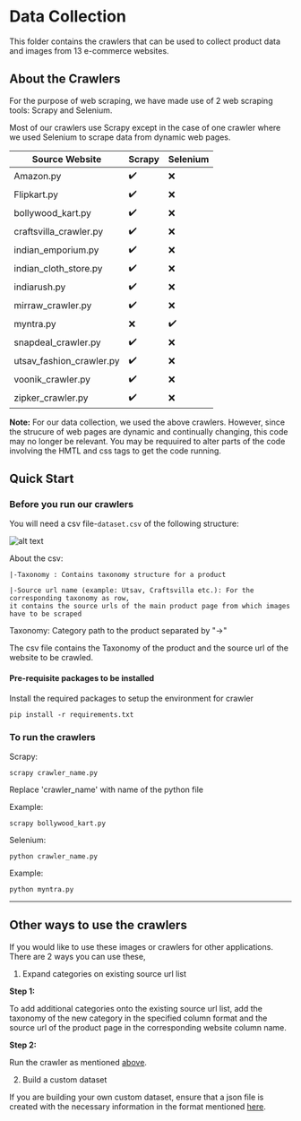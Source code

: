 # Data Collection
This folder contains the crawlers that can be used to collect product data and images from 13 e-commerce websites. 

## About the Crawlers

For the purpose of web scraping, we have made use of 2 web scraping tools: Scrapy and Selenium.

Most of our crawlers use Scrapy except in the case of one crawler where we used Selenium to scrape data from dynamic web pages.


| Source Website           | Scrapy | Selenium |
|--------------------------|--------|----------|
| Amazon.py                | :heavy_check_mark:  |   :x:       |
| Flipkart.py              | :heavy_check_mark:  |    :x:      |
| bollywood_kart.py        | :heavy_check_mark:  |   :x:       |
| craftsvilla_crawler.py   | :heavy_check_mark:  |      :x:    |
| indian_emporium.py       | :heavy_check_mark:  |       :x:   |
| indian_cloth_store.py    | :heavy_check_mark:  |      :x:    |
| indiarush.py             | :heavy_check_mark:  |        :x:  |
| mirraw_crawler.py        | :heavy_check_mark:  |        :x:  |
| myntra.py                | :x:       | :heavy_check_mark:    |
| snapdeal_crawler.py      | :heavy_check_mark:  |    :x:      |
| utsav_fashion_crawler.py |   :heavy_check_mark:  |     :x:     |
| voonik_crawler.py        |   :heavy_check_mark:  |     :x:     |
| zipker_crawler.py        | :heavy_check_mark:  |      :x:    |

**Note:** For our data collection, we used the above crawlers. However, since the strucure of web pages are dynamic and continually changing, this code may no longer be relevant. You may be requuired to alter parts of the code involving the HMTL and css tags to get the code running.


## Quick Start

### Before you run our crawlers

You will need a csv file-`dataset.csv` of the following structure:

![alt text](https://github.com/vumaasha/Atlas/blob/master/img/atlas_csv_strucure.jpg "sample of the csv file")

About the csv:

    |-Taxonomy : Contains taxonomy structure for a product

    |-Source url name (example: Utsav, Craftsvilla etc.): For the corresponding taxonomy as row, 
    it contains the source urls of the main product page from which images have to be scraped

Taxonomy: Category path to the product separated by "->"

The csv file contains the Taxonomy of the product and the source url of the website to be crawled. 

#### Pre-requisite packages to be installed 

Install the required packages to setup the environment for crawler

`pip install -r requirements.txt`

### To run the crawlers

Scrapy:

`scrapy crawler_name.py` 

Replace 'crawler_name' with name of the python file

Example:

`scrapy bollywood_kart.py`

Selenium:

`python crawler_name.py`

Example:

`python myntra.py`

***

## Other ways to use the crawlers

If you would like to use these images or crawlers for other applications. There are 2 ways you can use these,

1. Expand categories on existing source url list

**Step 1:**

To add additional categories onto the existing source url list, add the taxonomy of the new category in the specified column format and the source url of the product page in the corresponding website column name.

**Step 2:**

Run the crawler as mentioned [above](#to-run-the-crawlers).

2. Build a custom dataset

If you are building your own custom dataset, ensure that a json file is created with the necessary information in the format mentioned [here](https://github.com/vumaasha/Atlas/blob/master/dataset/README.md). 
